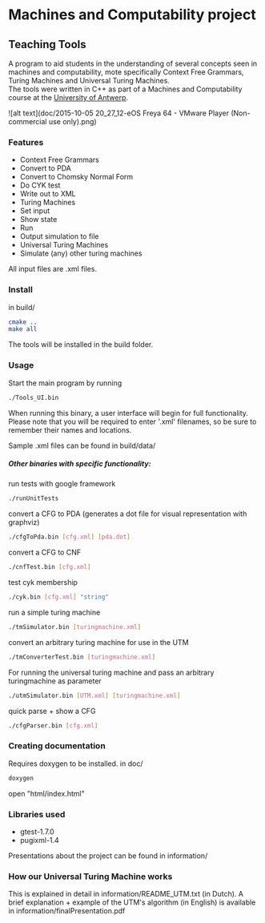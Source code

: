 # Machines and Computability project
## Teaching Tools
A program to aid students in the understanding of several concepts seen in machines and computability, mote specifically Context Free Grammars, Turing Machines and Universal Turing Machines.  
The tools were written in C++ as part of a Machines and Computability course at the [University of Antwerp](https://www.uantwerpen.be/popup/opleidingsonderdeel.aspx?catalognr=1001WETCGR&taal=en&aj=2014).<br>

![alt text](doc/2015-10-05 20_27_12-eOS Freya 64 - VMware Player (Non-commercial use only).png)

### Features
* Context Free Grammars
 * Convert to PDA
 * Convert to Chomsky Normal Form
 * Do CYK test
 * Write out to XML
* Turing Machines
 * Set input
 * Show state
 * Run
 * Output simulation to file
* Universal Turing Machines
 * Simulate (any) other turing machines

All input files are .xml files.

### Install
in build/
```cmake
cmake ..
make all
```
The tools will be installed in the build folder.

### Usage

Start the main program by running
~~~sh
./Tools_UI.bin
~~~
When running this binary, a user interface will begin for full functionality. Please note that you will be required to enter '.xml' filenames, so be sure to remember their names and locations.

Sample .xml files can be found in build/data/

##### Other binaries with specific functionality:
run tests with google framework
~~~sh
./runUnitTests
~~~
convert a CFG to PDA (generates a dot file for visual representation with graphviz)
~~~sh
./cfgToPda.bin [cfg.xml] [pda.dot]
~~~
convert a CFG to CNF
~~~sh
./cnfTest.bin [cfg.xml]
~~~
test cyk membership
~~~sh
./cyk.bin [cfg.xml] "string"
~~~
run a simple turing machine
~~~sh
./tmSimulator.bin [turingmachine.xml]
~~~
convert an arbitrary turing machine for use in the UTM
~~~sh
./tmConverterTest.bin [turingmachine.xml]
~~~
For running the universal turing machine and pass an arbitrary turingmachine as parameter
~~~sh
./utmSimulator.bin [UTM.xml] [turingmachine.xml]
~~~
quick parse + show a CFG
~~~sh
./cfgParser.bin [cfg.xml]
~~~

### Creating documentation

Requires doxygen to be installed.
in doc/
~~~sh
doxygen
~~~
open "html/index.html"

### Libraries used
* gtest-1.7.0
* pugixml-1.4

Presentations about the project can be found in information/

### How our Universal Turing Machine works
This is explained in detail in information/README_UTM.txt (in Dutch).
A brief explanation + example of the UTM's algorithm (in English) is available in information/finalPresentation.pdf
